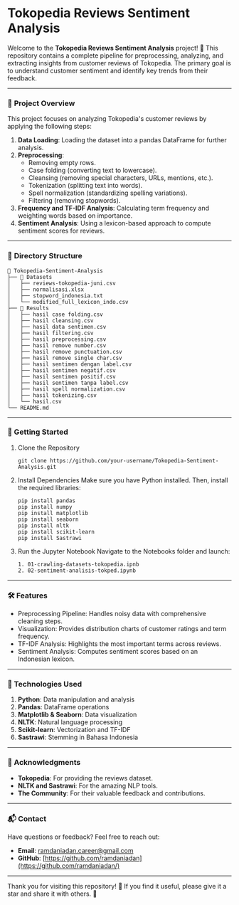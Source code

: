 # Tokopedia Reviews Sentiment Analysis

Welcome to the **Tokopedia Reviews Sentiment Analysis** project! 🎉 This repository contains a complete pipeline for preprocessing, analyzing, and extracting insights from customer reviews of Tokopedia. The primary goal is to understand customer sentiment and identify key trends from their feedback.

---

### 📖 **Project Overview**

This project focuses on analyzing Tokopedia's customer reviews by applying the following steps:

1. **Data Loading**: Loading the dataset into a pandas DataFrame for further analysis.
2. **Preprocessing**:
   - Removing empty rows.
   - Case folding (converting text to lowercase).
   - Cleansing (removing special characters, URLs, mentions, etc.).
   - Tokenization (splitting text into words).
   - Spell normalization (standardizing spelling variations).
   - Filtering (removing stopwords).
3. **Frequency and TF-IDF Analysis**: Calculating term frequency and weighting words based on importance.
4. **Sentiment Analysis**: Using a lexicon-based approach to compute sentiment scores for reviews.

---

### 📂 **Directory Structure**

```plaintext
📁 Tokopedia-Sentiment-Analysis
├── 📂 Datasets
│   ├── reviews-tokopedia-juni.csv
│   ├── normalisasi.xlsx
│   ├── stopword_indonesia.txt
│   └── modified_full_lexicon_indo.csv
├── 📂 Results
│   ├── hasil case folding.csv
│   ├── hasil cleansing.csv
│   ├── hasil data sentimen.csv
│   ├── hasil filtering.csv
│   ├── hasil preprocessing.csv
│   ├── hasil remove number.csv
│   ├── hasil remove punctuation.csv
│   ├── hasil remove single char.csv
│   ├── hasil sentimen dengan label.csv
│   ├── hasil sentimen negatif.csv
│   ├── hasil sentimen positif.csv
│   ├── hasil sentimen tanpa label.csv
│   ├── hasil spell normalization.csv
│   ├── hasil tokenizing.csv
│   └── hasil.csv
└── README.md
```

---

### 🚀 Getting Started

1. Clone the Repository
   ```plaintext
   git clone https://github.com/your-username/Tokopedia-Sentiment-Analysis.git
   ```
2. Install Dependencies
   Make sure you have Python installed. Then, install the required libraries:
   ```plaintext
   pip install pandas
   pip install numpy
   pip install matplotlib
   pip install seaborn
   pip install nltk
   pip install scikit-learn
   pip install Sastrawi
   ```
3. Run the Jupyter Notebook
   Navigate to the Notebooks folder and launch:
   ```plaintext
   1. 01-crawling-datasets-tokopedia.ipnb
   2. 02-sentiment-analisis-tokped.ipynb
   ```

---

### 🛠️ Features

- Preprocessing Pipeline: Handles noisy data with comprehensive cleaning steps.
- Visualization: Provides distribution charts of customer ratings and term frequency.
- TF-IDF Analysis: Highlights the most important terms across reviews.
- Sentiment Analysis: Computes sentiment scores based on an Indonesian lexicon.

---

### 📘 Technologies Used

1. **Python**: Data manipulation and analysis
2. **Pandas**: DataFrame operations
3. **Matplotlib & Seaborn**: Data visualization
4. **NLTK**: Natural language processing
5. **Scikit-learn**: Vectorization and TF-IDF
6. **Sastrawi**: Stemming in Bahasa Indonesia

---

### 🙏 Acknowledgments

- **Tokopedia**: For providing the reviews dataset.
- **NLTK and Sastrawi**: For the amazing NLP tools.
- **The Community**: For their valuable feedback and contributions.

---

### 📬 Contact

Have questions or feedback? Feel free to reach out:
- **Email**: ramdaniadan.career@gmail.com
- **GitHub**: [https://github.com/ramdaniadan](https://github.com/ramdaniadan/)

---

Thank you for visiting this repository! 🌟 If you find it useful, please give it a star and share it with others. 🙌
